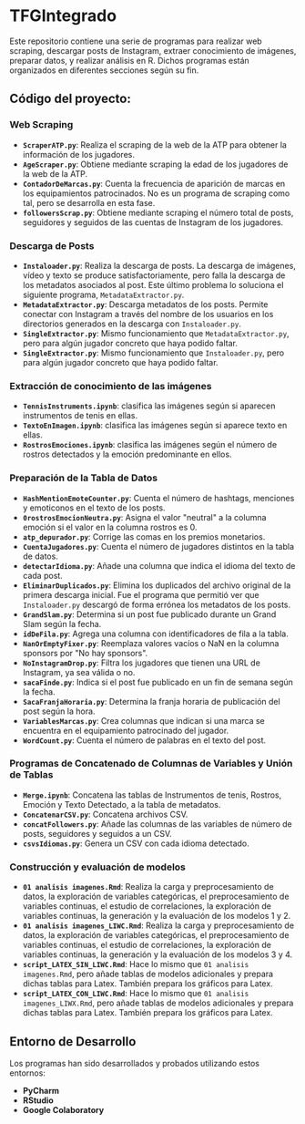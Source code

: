 # TFGIntegrado

Este repositorio contiene una serie de programas para realizar web scraping, descargar posts de Instagram, extraer conocimiento de imágenes, preparar datos, y realizar análisis en R. Dichos programas están organizados en diferentes secciones según su fin.

## Código del proyecto:

### Web Scraping

- **`ScraperATP.py`**: Realiza el scraping de la web de la ATP para obtener la información de los jugadores.
- **`AgeScraper.py`**: Obtiene mediante scraping la edad de los jugadores de la web de la ATP.
- **`ContadorDeMarcas.py`**: Cuenta la frecuencia de aparición de marcas en los equipamientos patrocinados. No es un programa de scraping como tal, pero se desarrolla en esta fase.
- **`followersScrap.py`**: Obtiene mediante scraping el número total de posts, seguidores y seguidos de las cuentas de Instagram de los jugadores.

### Descarga de Posts

- **`Instaloader.py`**: Realiza la descarga de posts. La descarga de imágenes, vídeo y texto se produce satisfactoriamente, pero falla la descarga de los metadatos asociados al post. Este último problema lo soluciona el siguiente programa, `MetadataExtractor.py`. 
- **`MetadataExtractor.py`**: Descarga metadatos de los posts. Permite conectar con Instagram a través del nombre de los usuarios en los directorios generados en la descarga con `Instaloader.py`.
- **`SingleExtractor.py`**: Mismo funcionamiento que `MetadataExtractor.py`, pero para algún jugador concreto que haya podido faltar.
- **`SingleExtractor.py`**: Mismo funcionamiento que `Instaloader.py`, pero para algún jugador concreto que haya podido faltar.

### Extracción de conocimiento de las imágenes

- **`TennisInstruments.ipynb`**: clasifica las imágenes según si aparecen instrumentos de tenis en ellas.
- **`TextoEnImagen.ipynb`**: clasifica las imágenes según si aparece texto en ellas.
- **`RostrosEmociones.ipynb`**: clasifica las imágenes según el número de rostros detectados y la emoción predominante en ellos.

### Preparación de la Tabla de Datos

- **`HashMentionEmoteCounter.py`**: Cuenta el número de hashtags, menciones y emoticonos en el texto de los posts.
- **`0rostrosEmocionNeutra.py`**: Asigna el valor "neutral" a la columna emoción si el valor en la columna rostros es 0.
- **`atp_depurador.py`**: Corrige las comas en los premios monetarios.
- **`CuentaJugadores.py`**: Cuenta el número de jugadores distintos en la tabla de datos.
- **`detectarIdioma.py`**: Añade una columna que indica el idioma del texto de cada post.
- **`EliminarDuplicados.py`**: Elimina los duplicados del archivo original de la primera descarga inicial. Fue el programa que permitió ver que `Instaloader.py` descargó de forma errónea los metadatos de los posts.
- **`GrandSlam.py`**: Determina si un post fue publicado durante un Grand Slam según la fecha.
- **`idDeFila.py`**: Agrega una columna con identificadores de fila a la tabla.
- **`NanOrEmptyFixer.py`**: Reemplaza valores vacíos o NaN en la columna sponsors por "No hay sponsors".
- **`NoInstagramDrop.py`**: Filtra los jugadores que tienen una URL de Instagram, ya sea válida o no.
- **`sacaFinde.py`**: Indica si el post fue publicado en un fin de semana según la fecha.
- **`SacaFranjaHoraria.py`**: Determina la franja horaria de publicación del post según la hora.
- **`VariablesMarcas.py`**: Crea columnas que indican si una marca se encuentra en el equipamiento patrocinado del jugador.
- **`WordCount.py`**: Cuenta el número de palabras en el texto del post.

### Programas de Concatenado de Columnas de Variables y Unión de Tablas

- **`Merge.ipynb`**: Concatena las tablas de Instrumentos de tenis, Rostros, Emoción y Texto Detectado, a la tabla de metadatos.
- **`ConcatenarCSV.py`**: Concatena archivos CSV.
- **`concatFollowers.py`**: Añade las columnas de las variables de número de posts, seguidores y seguidos a un CSV.
- **`csvsIdiomas.py`**: Genera un CSV con cada idioma detectado.

### Construcción y evaluación de modelos

- **`01 analisis imagenes.Rmd`**: Realiza la carga y preprocesamiento de datos, la exploración de variables categóricas, el preprocesamiento de variables continuas, el estudio de correlaciones, la exploración de variables continuas, la generación y la evaluación de los modelos 1 y 2.
- **`01 analisis imagenes_LIWC.Rmd`**: Realiza la carga y preprocesamiento de datos, la exploración de variables categóricas, el preprocesamiento de variables continuas, el estudio de correlaciones, la exploración de variables continuas, la generación y la evaluación de los modelos 3 y 4.
- **`script_LATEX_SIN_LIWC.Rmd`**: Hace lo mismo que `01 analisis imagenes.Rmd`, pero añade tablas de modelos adicionales y prepara dichas tablas para Latex. También prepara los gráficos para Latex.
- **`script_LATEX_CON_LIWC.Rmd`**: Hace lo mismo que `01 analisis imagenes_LIWX.Rmd`, pero añade tablas de modelos adicionales y prepara dichas tablas para Latex. También prepara los gráficos para Latex.

## Entorno de Desarrollo

Los programas han sido desarrollados y probados utilizando estos entornos:

- **PyCharm**
- **RStudio**
- **Google Colaboratory**



 
